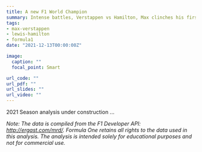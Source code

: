```yaml
---
title: A new F1 World Champion
summary: Intense battles, Verstappen vs Hamilton, Max clinches his first championship.
tags:
- max-verstappen
- lewis-hamilton
- formula1
date: "2021-12-13T00:00:00Z"

image:
  caption: ""
  focal_point: Smart

url_code: ""
url_pdf: ""
url_slides: ""
url_video: ""
---
```


2021 Season analysis under construction ...

_Note: The data is compiled from the F1 Developer API: http://ergast.com/mrd/. Formula One retains all rights to the data used in this analysis. The analysis is intended solely for educational purposes and not for commercial use._

